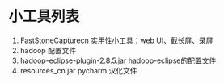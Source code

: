 # 小工具列表
1. FastStoneCapturecn 实用性小工具：web UI、截长屏、录屏
2. hadoop 配置文件
3. hadoop-eclipse-plugin-2.8.5.jar hadoop-eclipse的配置文件
4. resources_cn.jar pycharm 汉化文件
